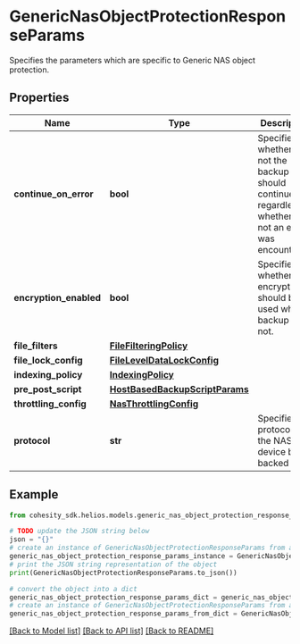 # GenericNasObjectProtectionResponseParams

Specifies the parameters which are specific to Generic NAS object protection.

## Properties

Name | Type | Description | Notes
------------ | ------------- | ------------- | -------------
**continue_on_error** | **bool** | Specifies whether or not the backup should continue regardless of whether or not an error was encountered. | [optional] 
**encryption_enabled** | **bool** | Specifies whether the encryption should be used while backup or not. | [optional] 
**file_filters** | [**FileFilteringPolicy**](FileFilteringPolicy.md) |  | [optional] 
**file_lock_config** | [**FileLevelDataLockConfig**](FileLevelDataLockConfig.md) |  | [optional] 
**indexing_policy** | [**IndexingPolicy**](IndexingPolicy.md) |  | [optional] 
**pre_post_script** | [**HostBasedBackupScriptParams**](HostBasedBackupScriptParams.md) |  | [optional] 
**throttling_config** | [**NasThrottlingConfig**](NasThrottlingConfig.md) |  | [optional] 
**protocol** | **str** | Specifies the protocol of the NAS device being backed up. | [optional] 

## Example

```python
from cohesity_sdk.helios.models.generic_nas_object_protection_response_params import GenericNasObjectProtectionResponseParams

# TODO update the JSON string below
json = "{}"
# create an instance of GenericNasObjectProtectionResponseParams from a JSON string
generic_nas_object_protection_response_params_instance = GenericNasObjectProtectionResponseParams.from_json(json)
# print the JSON string representation of the object
print(GenericNasObjectProtectionResponseParams.to_json())

# convert the object into a dict
generic_nas_object_protection_response_params_dict = generic_nas_object_protection_response_params_instance.to_dict()
# create an instance of GenericNasObjectProtectionResponseParams from a dict
generic_nas_object_protection_response_params_from_dict = GenericNasObjectProtectionResponseParams.from_dict(generic_nas_object_protection_response_params_dict)
```
[[Back to Model list]](../README.md#documentation-for-models) [[Back to API list]](../README.md#documentation-for-api-endpoints) [[Back to README]](../README.md)


